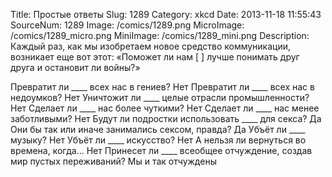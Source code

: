 Title: Простые ответы 
Slug: 1289 
Category: xkcd 
Date: 2013-11-18 11:55:43 
SourceNum: 1289 
Image: /comics/1289.png 
MicroImage: /comics/1289_micro.png 
MiniImage: /comics/1289_mini.png 
Description: Каждый раз, как мы изобретаем новое средство коммуникации, возникает еще вот этот: «Поможет ли  нам [     ] лучше понимать друг друга и остановит ли войны?» 

Превратит ли ____ всех нас в гениев? Нет
Превратит ли ____ всех нас в недоумков? Нет
Уничтожит ли ____ целые отрасли промышленности? Нет
Сделает ли ____ нас более чуткими? Нет
Сделает ли ____ нас менее заботливыми? Нет
Будут ли подростки использовать ____ для секса? Да
Они бы так или иначе занимались сексом, правда? Да
Убъёт ли ____ музыку? Нет
Убъёт ли ____ искусство? Нет
А нельзя ли вернуться во времена, когда... Нет
Принесет ли ____ всеобщее отчуждение, создав мир пустых переживаний? Мы и так отчуждены
